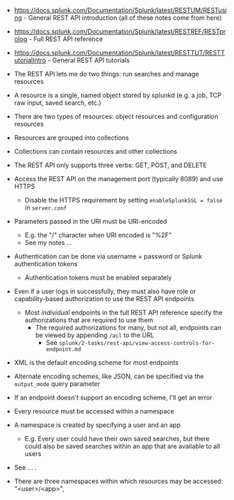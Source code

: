 - https://docs.splunk.com/Documentation/Splunk/latest/RESTUM/RESTusing - General REST API introduction (all of these notes come from here)
- https://docs.splunk.com/Documentation/Splunk/latest/RESTREF/RESTprolog - Full REST API reference
- https://docs.splunk.com/Documentation/Splunk/latest/RESTTUT/RESTTutorialIntro - General REST API tutorials

- The REST API lets me do two things: run searches and manage resources
- A resource is a single, named object stored by splunkd (e.g. a job, TCP raw input, saved search, etc.)
- There are two types of resources: object resources and configuration resources
- Resources are grouped into collections
- Collections can contain resources and other collections

- The REST API only supports three verbs: GET, POST, and DELETE

- Access the REST API on the management port (typically 8089) and use HTTPS
  - Disable the HTTPS requirement by setting `enableSplunkSSL = false` in `server.conf`

- Parameters passed in the URI must be URI-encoded
  - E.g. the "/" character when URI encoded is "%2F"
  - See my notes ...

- Authentication can be done via username + password or Splunk authentication tokens
  - Authentication tokens must be enabled separately
- Even if a user logs in successfully, they must also have role or capability-based authorization to use the REST API endpoints 
  - Most _individual_ endpoints in the full REST API reference specify the authorizations that are required to use them
    - The required authorizations for many, but not all, endpoints can be viewed by appending `/acl` to the URL
      - See `splunk/2-tasks/rest-api/view-access-controls-for-endpoint.md`
  
- XML is the default encoding scheme for most endpoints
- Alternate encoding schemes, like JSON, can be specified via the `output_mode` query parameter
- If an endpoint doesn't support an encoding scheme, I'll get an error

- Every resource must be accessed within a namespace
- A namespace is created by specifying a user and an app
  - E.g. Every user could have their own saved searches, but there could also be saved searches within an app that are available to all users
- See `...`

- There are three namespaces within which resources may be accessed: "\<user>/\<app>", 